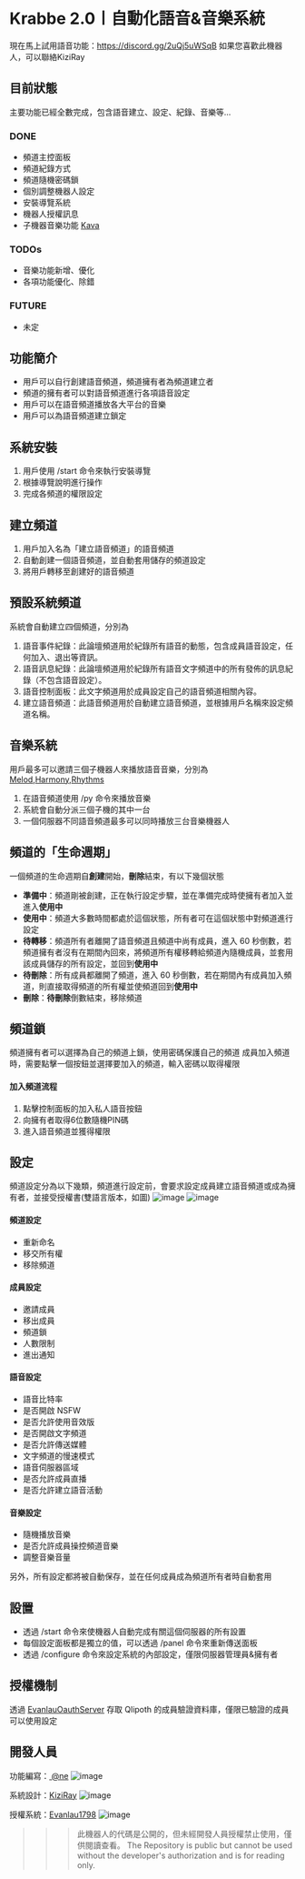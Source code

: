 # Krabbe 2.0〡自動化語音&音樂系統

現在馬上試用語音功能：https://discord.gg/2uQj5uWSqB
如果您喜歡此機器人，可以聯絡KiziRay

## 目前狀態

主要功能已經全數完成，包含語音建立、設定、紀錄、音樂等...

### DONE

- 頻道主控面板
- 頻道紀錄方式
- 頻道隨機密碼鎖
- 個別調整機器人設定
- 安裝導覽系統
- 機器人授權訊息
- 子機器音樂功能 [Kava](https://github.com/ZeltFrei/Kava)

### TODOs
- 音樂功能新增、優化
- 各項功能優化、除錯

### FUTURE
- 未定

## 功能簡介

- 用戶可以自行創建語音頻道，頻道擁有者為頻道建立者
- 頻道的擁有者可以對語音頻道進行各項語音設定
- 用戶可以在語音頻道播放各大平台的音樂
- 用戶可以為語音頻道建立鎖定

## 系統安裝

1. 用戶使用 /start 命令來執行安裝導覽
2. 根據導覽說明進行操作
3. 完成各頻道的權限設定

## 建立頻道

1. 用戶加入名為「建立語音頻道」的語音頻道
2. 自動創建一個語音頻道，並自動套用儲存的頻道設定
3. 將用戶轉移至創建好的語音頻道

## 預設系統頻道

系統會自動建立四個頻道，分別為
1. 語音事件紀錄：此論壇頻道用於紀錄所有語音的動態，包含成員語音設定，任何加入、退出等資訊。
2. 語音訊息紀錄：此論壇頻道用於紀錄所有語音文字頻道中的所有發佈的訊息紀錄（不包含語音設定）。
3. 語音控制面板：此文字頻道用於成員設定自己的語音頻道相關內容。
4. 建立語音頻道：此語音頻道用於自動建立語音頻道，並根據用戶名稱來設定頻道名稱。

## 音樂系統

用戶最多可以邀請三個子機器人來播放語音音樂，分別為 [Melod](https://discord.com/oauth2/authorize?client_id=1239105289299431464),[Harmony](https://discord.com/oauth2/authorize?client_id=1239137607884210226),[Rhythms](https://discord.com/oauth2/authorize?client_id=1239137639605604414)
1. 在語音頻道使用 /py 命令來播放音樂
2. 系統會自動分派三個子機的其中一台
3. 一個伺服器不同語音頻道最多可以同時播放三台音樂機器人

## 頻道的「生命週期」

一個頻道的生命週期自**創建**開始，**刪除**結束，有以下幾個狀態

- **準備中**：頻道剛被創建，正在執行設定步驟，並在準備完成時使擁有者加入並進入**使用中**
- **使用中**：頻道大多數時間都處於這個狀態，所有者可在這個狀態中對頻道進行設定
- **待轉移**：頻道所有者離開了語音頻道且頻道中尚有成員，進入 60 秒倒數，若頻道擁有者沒有在期間內回來，將頻道所有權移轉給頻道內隨機成員，並套用該成員儲存的所有設定，並回到**使用中**
- **待刪除**：所有成員都離開了頻道，進入 60 秒倒數，若在期間內有成員加入頻道，則直接取得頻道的所有權並使頻道回到**使用中**
- **刪除**：**待刪除**倒數結束，移除頻道

## 頻道鎖

頻道擁有者可以選擇為自己的頻道上鎖，使用密碼保護自己的頻道
成員加入頻道時，需要點擊一個按鈕並選擇要加入的頻道，輸入密碼以取得權限

#### 加入頻道流程

1. 點擊控制面板的加入私人語音按鈕
2. 向擁有者取得6位數隨機PIN碼
3. 進入語音頻道並獲得權限

## 設定

頻道設定分為以下幾類，頻道進行設定前，會要求設定成員建立語音頻道或成為擁有者，並接受授權書(雙語言版本，如圖)
![image](https://github.com/ZeltFrei/KrabbeRewrite/assets/89194114/ae24fee8-a15b-451c-a015-dd02d7f18173)
![image](https://github.com/ZeltFrei/KrabbeRewrite/assets/89194114/39adf417-ef04-402d-ab6b-b582986f7e38)

#### 頻道設定

- 重新命名
- 移交所有權
- 移除頻道

#### 成員設定

- 邀請成員
- 移出成員
- 頻道鎖
- 人數限制
- 進出通知

#### 語音設定

- 語音比特率
- 是否開啟 NSFW
- 是否允許使用音效版
- 是否開啟文字頻道
- 是否允許傳送媒體
- 文字頻道的慢速模式
- 語音伺服器區域
- 是否允許成員直播
- 是否允許建立語音活動

#### 音樂設定

 - 隨機播放音樂
 - 是否允許成員操控頻道音樂
 - 調整音樂音量

另外，所有設定都將被自動保存，並在任何成員成為頻道所有者時自動套用

## 設置

- 透過 /start 命令來使機器人自動完成有關這個伺服器的所有設置
- 每個設定面板都是獨立的值，可以透過 /panel 命令來重新傳送面板
- 透過 /configure 命令來設定系統的內部設定，僅限伺服器管理員&擁有者

## 授權機制

透過 [EvanlauOauthServer](https://github.com/ZeltFrei/EvanlauOauthServer) 存取 Qlipoth 的成員驗證資料庫，僅限已驗證的成員可以使用設定

## 開發人員
功能編寫：[ @ne](https://github.com/Nat1anWasTaken) ![image](https://github.com/ZeltFrei/KrabbeRewrite/assets/89194114/7d8a792c-2db1-4956-a539-86637e5b7d54)

系統設計：[KiziRay](https://github.com/KiziRay) ![image](https://github.com/ZeltFrei/KrabbeRewrite/assets/89194114/099590f7-3b59-496e-82f4-083998295a56)

授權系統：[Evanlau1798](https://github.com/Evanlau1798) ![image](https://github.com/ZeltFrei/KrabbeRewrite/assets/89194114/dd9eabc4-dcfc-4a93-b567-9930adfa8362)

>>> 此機器人的代碼是公開的，但未經開發人員授權禁止使用，僅供閱讀查看。
The Repository is public but cannot be used without the developer's authorization and is for reading only.
